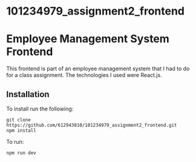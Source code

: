 # 101234979_assignment2_frontend
# Employee Management System Frontend

This frontend is part of  an employee management system  that I had to do for a class assignment.
The technologies I used were React.js.

## Installation

To install run the following: 

```
git clone https://github.com/612943810/101234979_assignment2_frontend.git
npm install
```
To run:
```
npm run dev

```